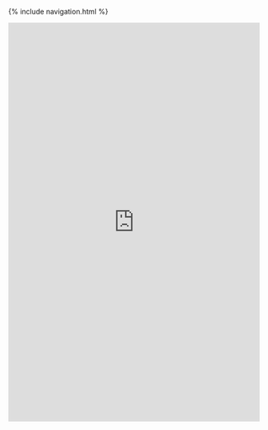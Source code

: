 {% include navigation.html %}

<iframe frameborder="0" width="100%" height="800px" src="https://replit.com/@purplebears321/Allen-T3-Individual-Challenges?lite=true#Menu.java">
